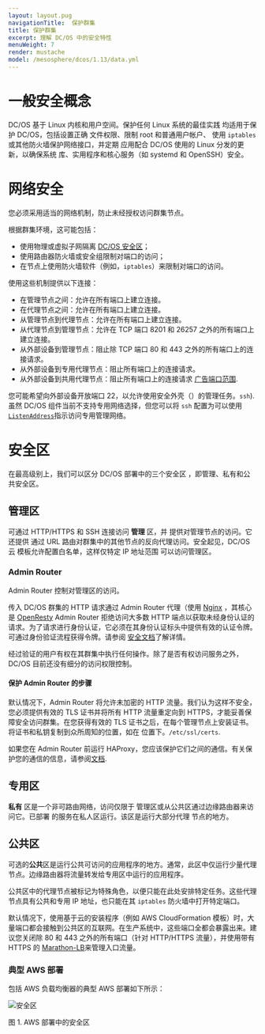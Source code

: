 ```yaml
---
layout: layout.pug
navigationTitle:  保护群集
title: 保护群集
excerpt: 理解 DC/OS 中的安全特性
menuWeight: 7
render: mustache
model: /mesosphere/dcos/1.13/data.yml
---
```


# 一般安全概念

DC/OS 基于 Linux 内核和用户空间。保护任何 Linux 系统的最佳实践
均适用于保护 DC/OS，包括设置正确
文件权限、限制 root 和普通用户帐户、
使用 `iptables` 或其他防火墙保护网络接口，并定期
应用配合 DC/OS 使用的 Linux 分发的更新，以确保系统
库、实用程序和核心服务（如 systemd 和 OpenSSH）安全。

# 网络安全

您必须采用适当的网络机制，防止未经授权访问群集节点。

根据群集环境，这可能包括：
- 使用物理或虚拟子网隔离 [DC/OS 安全区](/mesosphere/dcos/cn/administering-clusters/securing-your-cluster/)；
- 使用路由器防火墙或安全组限制对端口的访问；
- 在节点上使用防火墙软件（例如，`iptables`）来限制对端口的访问。

使用这些机制提供以下连接：
- 在管理节点之间：允许在所有端口上建立连接。
- 在代理节点之间：允许在所有端口上建立连接。
- 从管理节点到代理节点：允许在所有端口上建立连接。
- 从代理节点到管理节点：允许在 TCP 端口 8201 和 26257 之外的所有端口上建立连接。
- 从外部设备到管理节点：阻止除 TCP 端口 80 和 443 之外的所有端口上的连接请求。
- 从外部设备到专用代理节点：阻止所有端口上的连接请求。
- 从外部设备到共用代理节点：阻止所有端口上的连接请求 [广告端口范围](/mesosphere/dcos/cn/1.13/installing/production/system-requirements/ports/#agent).

您可能希望向外部设备开放端口 22，以允许使用安全外壳（）的管理任务。`ssh`).
虽然 DC/OS 组件当前不支持专用网络选择，但您可以将
`ssh` 配置为可以使用 [`ListenAddress`](https://man.openbsd.org/sshd_config#ListenAddress)指示访问专用管理网络。

# 安全区

在最高级别上，我们可以区分 DC/OS 部署中的三个安全区
，即管理、私有和公共安全区。

## 管理区

可通过 HTTP/HTTPS 和 SSH 连接访问 **管理** 区，并
提供对管理节点的访问。它还提供
通过 URL 路由对群集中的其他节点的反向代理访问。安全起见，DC/OS 云
模板允许配置白名单，这样仅特定 IP 地址范围
可以访问管理区。

### Admin Router

Admin Router 控制对管理区的访问。

传入 DC/OS 群集的 HTTP 请求通过 Admin Router 代理（使用 [Nginx](http://nginx.org) ，其核心是 [OpenResty](https://openresty.org) Admin Router 拒绝访问大多数 HTTP 端点以获取未经身份认证的请求。为了请求进行身份认证，它必须在其身份认证标头中提供有效的认证令牌。可通过身份验证流程获得令牌。请参阅 [安全文档](/mesosphere/dcos/cn/1.13/security/)了解详情。

经过验证的用户有权在其群集中执行任何操作。除了是否有权访问服务之外，DC/OS 目前还没有细分的访问权限控制。

#### 保护 Admin Router 的步骤

默认情况下，Admin Router 将允许未加密的 HTTP 流量。我们认为这样不安全，您必须提供有效的 TLS 证书并将所有 HTTP 流量重定向到 HTTPS，才能妥善保障安全访问群集。在您获得有效的 TLS 证书之后，在每个管理节点上安装证书。将证书和私钥复制到众所周知的位置，如在  位置下。`/etc/ssl/certs`.

如果您在 Admin Router 前运行 HAProxy，您应该保护它们之间的通信。有关保护您的通信的信息，请参阅[文档](/mesosphere/dcos/cn/1.13/security/ent/tls-ssl/haproxy-adminrouter/).

## 专用区

**私有** 区是一个非可路由网络，访问仅限于
管理区或从公共区通过边缘路由器来访问它。已部署
的服务在私人区运行。该区是运行大部分代理
节点的地方。

## 公共区

可选的**公共**区是运行公共可访问的应用程序的地方。通常，此区中仅运行少量代理节点。边缘路由器将流量转发给专用区中运行的应用程序。

公共区中的代理节点被标记为特殊角色，以便只能在此处安排特定任务。这些代理节点具有公共和专用 IP 地址，也只能在其
`iptables` 防火墙中打开特定端口。

默认情况下，使用基于云的安装程序（例如 AWS CloudFormation 模板）时，大量端口都会接触到公共区的互联网。在生产系统中，这些端口全都会暴露出来。建议您关闭除 80 和 443 之外的所有端口（针对 HTTP/HTTPS 流量），并使用带有 HTTPS 的 [Marathon-LB](/mesosphere/dcos/cn/services/marathon-lb/1.13/)来管理入口流量。

### 典型 AWS 部署

包括 AWS 负载均衡器的典型 AWS 部署如下所示：

![安全区](/mesosphere/dcos/cn/1.13/img/security-zones.jpg)

图 1. AWS 部署中的安全区

